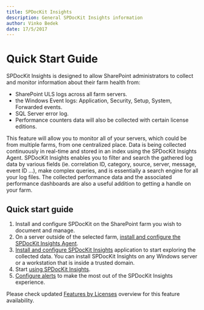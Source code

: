 ```yaml
---
title: SPDocKit Insights
description: General SPDocKit Insights information
author: Vinko Bedek
date: 17/5/2017
---
```


# Quick Start Guide

SPDocKit Insights is designed to allow SharePoint administrators to collect and monitor information about their farm health from:

* SharePoint ULS logs across all farm servers.
* the Windows Event logs: Application, Security, Setup, System, Forwarded events.
* SQL Server error log.
* Performance counters data will also be collected with certain license editions.

This feature will allow you to monitor all of your servers, which could be from multiple farms, from one centralized place. Data is being collected continuously in real-time and stored in an index using the SPDocKit Insights Agent. SPDocKit Insights enables you to filter and search the gathered log data by various fields \(ie. correlation ID, category, source, server, message, event ID ...\), make complex queries, and is essentially a search engine for all your log files. The collected performance data and the associated performance dashboards are also a useful addition to getting a handle on your farm.

## Quick start guide

1. Install and configure SPDocKit on the SharePoint farm you wish to document and manage.
2. On a server outside of the selected farm, [install and configure the SPDocKit Insights Agent](insights-quick-start-guide.md#internal/spdockit-insights/configure-data-collection/).
3. [Install and configure SPDocKit Insights](insights-quick-start-guide.md#internal/spdockit-insights/configure-data-collection/) application to start exploring the collected data. You can install SPDocKit Insights on any Windows server or a workstation that is inside a trusted domain.
4. Start [using SPDocKit Insights](insights-quick-start-guide.md#internal/spdockit-insights/use-spdockit-insights/).
5. [Configure alerts](insights-quick-start-guide.md#internal/spdockit-insights/search-alerts) to make the most out of the SPDocKit Insights experience.

Please check updated [Features by Licenses](https://www.spdockit.com/orders) overview for this feature availability.

